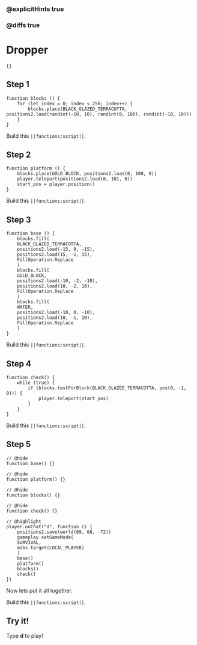 ### @explicitHints true

### @diffs true

# Dropper



```template
{}
```

## Step 1

```blocks
function blocks () {
    for (let index = 0; index < 250; index++) {
        blocks.place(BLACK_GLAZED_TERRACOTTA, positions2.load(randint(-10, 10), randint(0, 100), randint(-10, 10)))
    }
}
```

Build this ``||functions:script||``.

## Step 2

```blocks
function platform () {
    blocks.place(GOLD_BLOCK, positions2.load(0, 100, 0))
    player.teleport(positions2.load(0, 101, 0))
    start_pos = player.position()
}
```

Build this ``||functions:script||``.

## Step 3

```blocks
function base () {
    blocks.fill(
    BLACK_GLAZED_TERRACOTTA,
    positions2.load(-15, 0, -15),
    positions2.load(15, -1, 15),
    FillOperation.Replace
    )
    blocks.fill(
    GOLD_BLOCK,
    positions2.load(-10, -2, -10),
    positions2.load(10, -2, 10),
    FillOperation.Replace
    )
    blocks.fill(
    WATER,
    positions2.load(-10, 0, -10),
    positions2.load(10, -1, 10),
    FillOperation.Replace
    )
}
```

Build this ``||functions:script||``.

## Step 4

```blocks
function check() {
    while (true) {
        if (blocks.testForBlock(BLACK_GLAZED_TERRACOTTA, pos(0, -1, 0))) {
            player.teleport(start_pos)
        }
    }
}
```

Build this ``||functions:script||``.

## Step 5

```blocks
// @hide
function base() {}

// @hide
function platform() {}

// @hide
function blocks() {}

// @hide
function check() {}

// @highlight
player.onChat("d", function () {
    positions2.save(world(69, 68, -72))
    gameplay.setGameMode(
    SURVIVAL,
    mobs.target(LOCAL_PLAYER)
    )
    base()
    platform()
    blocks()
    check()
})
```

Now lets put it all together.

Build this ``||functions:script||``.

## Try it!

Type **d** to play!